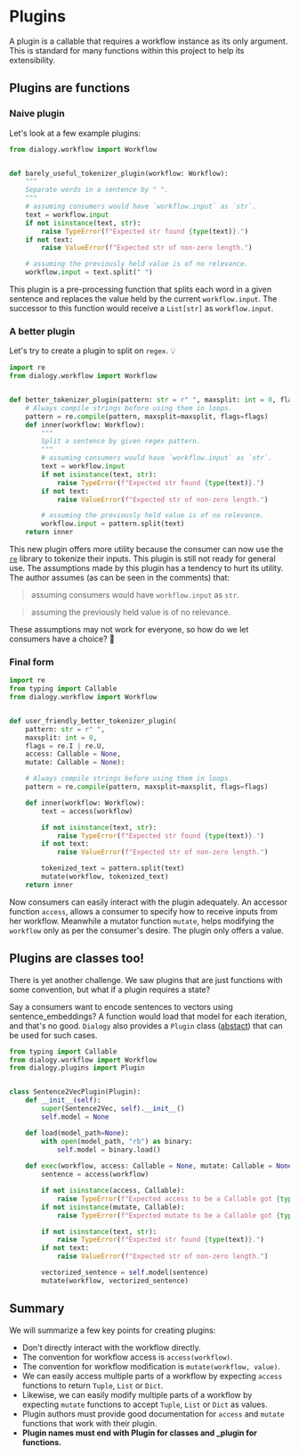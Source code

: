 # Plugins

A plugin is a callable that requires a workflow instance as its only argument. 
This is standard for many functions within this project to help its extensibility. 


## Plugins are functions

### Naive plugin
Let's look at a few example plugins:

```python
from dialogy.workflow import Workflow


def barely_useful_tokenizer_plugin(workflow: Workflow):
    """
    Separate words in a sentence by " ".
    """
    # assuming consumers would have `workflow.input` as `str`.
    text = workflow.input
    if not isinstance(text, str):
        raise TypeError(f"Expected str found {type(text)}.")
    if not text:
        raise ValueError(f"Expected str of non-zero length.")

    # assuming the previously held value is of no relevance.
    workflow.input = text.split(" ")
```

This plugin is a pre-processing function that splits each word in a given sentence and replaces the value held by the current `workflow.input`.
The successor to this function would receive a `List[str]` as `workflow.input`.


### A better plugin
Let's try to create a plugin to split on `regex`. 💡 

```python
import re
from dialogy.workflow import Workflow


def better_tokenizer_plugin(pattern: str = r" ", maxsplit: int = 0, flags = re.I | re.U):
    # Always compile strings before using them in loops.
    pattern = re.compile(pattern, maxsplit=maxsplit, flags=flags)
    def inner(workflow: Workflow):
        """
        Split a sentence by given regex pattern.
        """
        # assuming consumers would have `workflow.input` as `str`.
        text = workflow.input
        if not isinstance(text, str):
            raise TypeError(f"Expected str found {type(text)}.")
        if not text:
            raise ValueError(f"Expected str of non-zero length.")

        # assuming the previously held value is of no relevance.
        workflow.input = pattern.split(text)
    return inner
```

This new plugin offers more utility because the consumer can now use the [`re`](https://docs.python.org/3/library/re.html) library to tokenize their inputs. This plugin is still not ready for general use. The assumptions made by this plugin has a tendency to hurt its utility. The author assumes (as can be seen in the comments) that:

> assuming consumers would have `workflow.input` as `str`.

> assuming the previously held value is of no relevance.

These assumptions may not work for everyone, so how do we let consumers have a choice? 🤔

### Final form

```python
import re
from typing import Callable
from dialogy.workflow import Workflow


def user_friendly_better_tokenizer_plugin(
    pattern: str = r" ", 
    maxsplit: int = 0, 
    flags = re.I | re.U, 
    access: Callable = None, 
    mutate: Callable = None):

    # Always compile strings before using them in loops.
    pattern = re.compile(pattern, maxsplit=maxsplit, flags=flags)

    def inner(workflow: Workflow):
        text = access(workflow)

        if not isinstance(text, str):
            raise TypeError(f"Expected str found {type(text)}.")
        if not text:
            raise ValueError(f"Expected str of non-zero length.")

        tokenized_text = pattern.split(text)
        mutate(workflow, tokenized_text)
    return inner
```

Now consumers can easily interact with the plugin adequately. An accessor function `access`, allows a consumer to specify 
how to receive inputs from her workflow. Meanwhile a mutator function `mutate`, helps modifying the `workflow` only as per the consumer's desire.
The plugin only offers a value.

## Plugins are classes too!

There is yet another challenge. We saw plugins that are just functions with some convention, but what if a plugin requires a state? 

Say a consumers want to encode sentences to vectors using sentence_embeddings? A function would load that model for each iteration, and that's no good. `Dialogy` also provides a `Plugin` class ([abstact](https://docs.python.org/3/library/abc.html)) that can be used for such cases.

```python
from typing import Callable
from dialogy.workflow import Workflow
from dialogy.plugins import Plugin


class Sentence2VecPlugin(Plugin):
    def __init__(self):
        super(Sentence2Vec, self).__init__()
        self.model = None

    def load(model_path=None):
        with open(model_path, "rb") as binary:
            self.model = binary.load()
        
    def exec(workflow, access: Callable = None, mutate: Callable = None):
        sentence = access(workflow)

        if not isinstance(access, Callable):
            raise TypeError(f"Expected access to be a Callable got {type(access)} instead.")
        if not isinstance(mutate, Callable): 
            raise TypeError(f"Expected mutate to be a Callable got {type(access)} instead.")

        if not isinstance(text, str):
            raise TypeError(f"Expected str found {type(text)}.")
        if not text:
            raise ValueError(f"Expected str of non-zero length.")

        vectorized_sentence = self.model(sentence)
        mutate(workflow, vectorized_sentence)
```

## Summary
We will summarize a few key points for creating plugins:
- Don't directly interact with the workflow directly.
- The convention for workflow access is `access(workflow)`.
- The convention for workflow modification is `mutate(workflow, value)`.
- We can easily access multiple parts of a workflow by expecting `access` functions to return `Tuple`, `List` or `Dict`.
- Likewise, we can easily modify multiple parts of a workflow by expecting `mutate` functions to accept `Tuple`, `List` or `Dict` as values.
- Plugin authors must provide good documentation for `access` and `mutate` functions that work with their plugin.
- **Plugin names must end with Plugin for classes and _plugin for functions.**
